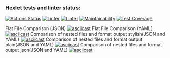 ### Hexlet tests and linter status:
[![Actions Status](https://github.com/SoulH0unD/python-project-lvl2/workflows/hexlet-check/badge.svg)](https://github.com/SoulH0unD/python-project-lvl2/actions)
[![Linter](https://github.com/SoulH0unD/python-project-lvl2/actions/workflows/linter.yml/badge.svg)](https://github.com/SoulH0unD/python-project-lvl2/actions/workflows/linter.yml)
[![Linter](https://github.com/SoulH0unD/python-project-lvl2/actions/workflows/test.yml/badge.svg)](https://github.com/SoulH0unD/python-project-lvl2/actions/workflows/test.yml)
[![Maintainability](https://api.codeclimate.com/v1/badges/87dd5a23cf3d8c233100/maintainability)](https://codeclimate.com/github/SoulH0unD/python-project-lvl2/maintainability)
[![Test Coverage](https://api.codeclimate.com/v1/badges/87dd5a23cf3d8c233100/test_coverage)](https://codeclimate.com/github/SoulH0unD/python-project-lvl2/test_coverage)

Flat File Comparison (JSON)
[![asciicast](https://asciinema.org/a/VohM6vMH7y2mfwqFnBZV6kegT.svg)](https://asciinema.org/a/VohM6vMH7y2mfwqFnBZV6kegT)
Flat File Comparison (YAML)
[![asciicast](https://asciinema.org/a/6ZpwxAo9v6AinCKCMWGAWaJBE.svg)](https://asciinema.org/a/6ZpwxAo9v6AinCKCMWGAWaJBE)
Comparison of nested files and format output stylish(JSON and YAML)
[![asciicast](https://asciinema.org/a/0i2I3ABll1r0pb4eIqdCJPNVJ.svg)](https://asciinema.org/a/0i2I3ABll1r0pb4eIqdCJPNVJ)
Comparison of nested files and format output plain(JSON and YAML)
[![asciicast](https://asciinema.org/a/VZZdqCr9Jyd97lAFD507OpSaV.svg)](https://asciinema.org/a/VZZdqCr9Jyd97lAFD507OpSaV)
Comparison of nested files and format output json(JSON and YAML)
[![asciicast](https://asciinema.org/a/NjT9genK6dcIVO8WLq8JzHmQB.svg)](https://asciinema.org/a/NjT9genK6dcIVO8WLq8JzHmQB)